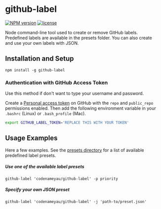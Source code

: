 # github-label

[![NPM version](http://img.shields.io/npm/v/github-label.svg)](https://www.npmjs.org/package/github-label)
[![license](http://img.shields.io/badge/license-MIT-brightgreen.svg)](https://github.com/codenameyau/github-label/blob/master/LICENSE)

Node command-line tool used to create or remove GitHub labels.
Predefined labels are available in the presets folder.
You can also create and use your own labels with JSON.

## Installation and Setup
```
npm install -g github-label
```

### Authentication with GitHub Access Token
Use this method if don't want to type your username and password.

Create a [Personal access token](https://github.com/settings/tokens) on GitHub
with the `repo` and `public_repo` permissions enabled. Then add the following
environment variable in your `.bashrc` (Linux) or `.bash_profile` (Mac).

```bash
export GITHUB_LABEL_TOKEN='REPLACE THIS WITH YOUR TOKEN'
```

## Usage Examples
Here a few examples. See the [presets directory](https://github.com/codenameyau/github-label/tree/master/presets)
for a list of available predefined label presets.

##### Use one of the available label presets
```
github-label 'codenameyau/github-label' -p priority
```

##### Specify your own JSON preset
```
github-label 'codenameyau/github-label' -j 'path-to/preset.json'
```
